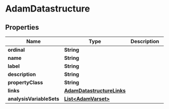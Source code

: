 

# AdamDatastructure


## Properties

| Name | Type | Description | Notes |
|------------ | ------------- | ------------- | -------------|
|**ordinal** | **String** |  |  [optional] |
|**name** | **String** |  |  [optional] |
|**label** | **String** |  |  [optional] |
|**description** | **String** |  |  [optional] |
|**propertyClass** | **String** |  |  [optional] |
|**links** | [**AdamDatastructureLinks**](AdamDatastructureLinks.md) |  |  [optional] |
|**analysisVariableSets** | [**List&lt;AdamVarset&gt;**](AdamVarset.md) |  |  [optional] |



